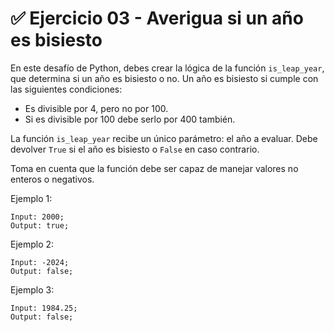 # ✅ Ejercicio 03 - Averigua si un año es bisiesto

En este desafío de Python, debes crear la lógica de la función `is_leap_year`, que determina si un año es bisiesto o no. Un año es bisiesto si cumple con las siguientes condiciones:

- Es divisible por 4, pero no por 100.
- Si es divisible por 100 debe serlo por 400 también.

La función `is_leap_year` recibe un único parámetro: el año a evaluar. Debe devolver `True` si el año es bisiesto o `False` en caso contrario.

Toma en cuenta que la función debe ser capaz de manejar valores no enteros o negativos.

Ejemplo 1:

```
Input: 2000;
Output: true;
```

Ejemplo 2:

```
Input: -2024;
Output: false;
```

Ejemplo 3:

```
Input: 1984.25;
Output: false;
```